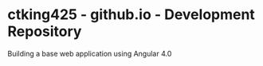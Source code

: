 # ctking425 - github.io - Development Repository

Building a base web application using Angular 4.0
